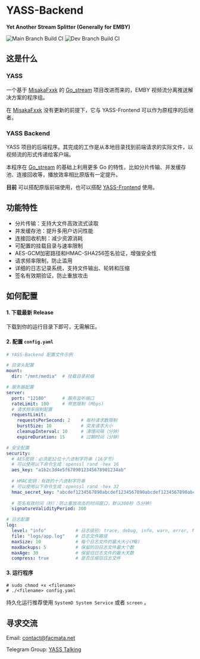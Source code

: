 # YASS-Backend
**Yet Another Stream Splitter (Generally for EMBY)**

![Main Branch Build CI](https://github.com/FacMata/YASS-Backend/actions/workflows/main.yml/badge.svg)    ![Dev Branch Build CI](https://github.com/FacMata/YASS-Backend/actions/workflows/dev.yml/badge.svg)

## 这是什么

### YASS

一个基于 [MisakaFxxk](https://github.com/MisakaFxxk) 的 [Go_stream](https://github.com/MisakaFxxk/Go_stream) 项目改进而来的，EMBY 视频流分离推送解决方案的程序组。

在 [MisakaFxxk](https://github.com/MisakaFxxk) 没有更新的前提下，它与 YASS-Frontend 可以作为原程序的后继者。

### YASS Backend

YASS 项目的后端程序。其完成的工作是从本地目录找到前端请求的实际文件，以视频流的形式传递给客户端。

本程序在 [Go_stream](https://github.com/MisakaFxxk/Go_stream) 的基础上利用更多 Go 的特性，比如分片传输、并发缓存池、连接回收等，播放效率相比原版有一定提升。

**目前** 可以搭配原版前端使用，也可以搭配 [YASS-Frontend](https://github.com/FacMata/YASS-Frontend) 使用。

## 功能特性

- 分片传输：支持大文件高效流式读取
- 并发缓存池：提升多用户访问性能
- 连接回收机制：减少资源消耗
- 可配置的挂载目录与速率限制
- AES-GCM加密路径和HMAC-SHA256签名验证，增强安全性
- 请求频率限制，防止滥用
- 详细的日志记录系统，支持文件输出、轮转和压缩
- 签名有效期验证，防止重放攻击

## 如何配置

#### 1. 下载最新 Release

下载到你的运行目录下即可，无需解压。

#### 2. 配置 `config.yaml`

```yaml
# YASS-Backend 配置文件示例

# 目录头配置
mount: 
  dir: "/mnt/media"  # 挂载目录前缀

# 服务器配置
server:
  port: "12180"      # 服务监听端口
  rateLimit: 100     # 带宽限制 (Mbps)
  # 请求频率限制配置
  requestLimit:
    requestsPerSecond: 2    # 每秒请求数限制
    burstSize: 10           # 突发请求大小
    cleanupInterval: 10     # 清理间隔（分钟）
    expireDuration: 15      # 过期时间（分钟）

# 安全配置
security:
  # AES密钥：必须是32位十六进制字符串 (16字节)
  # 可以使用以下命令生成：openssl rand -hex 16
  aes_key: "a1b2c3d4e5f6789012345678901234ab"
  
  # HMAC密钥：有效的十六进制字符串
  # 可以使用以下命令生成：openssl rand -hex 32
  hmac_secret_key: "abcdef1234567890abcdef1234567890abcdef1234567890abcdef1234567890"
  
  # 签名有效时间（秒）：防止重放攻击的时间窗口，默认300秒（5分钟）
  signatureValidityPeriod: 300

# 日志配置
log:
  level: "info"           # 日志级别: trace, debug, info, warn, error, fatal, panic
  file: "logs/app.log"    # 日志文件路径
  maxSize: 10             # 每个日志文件的最大大小(MB)
  maxBackups: 5           # 保留的旧日志文件最大个数
  maxAge: 30              # 保留旧日志文件的最大天数
  compress: true          # 是否压缩旧日志文件
```

#### 3. 运行程序

```shell
# sudo chmod +x <filename>
# ./<filename> config.yaml
```

持久化运行推荐使用 `SystemD System Service` 或者 `screen` 。

## 寻求交流

Email: [contact@facmata.net](mailto://contact@facmata.net)

Telegram Group: [YASS Talking](https://t.me/YASS_Talking)